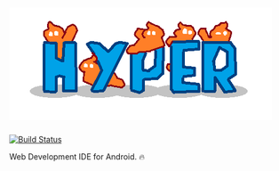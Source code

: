 # ![Hyper](opt/img/logo.png)

[![Build Status](https://travis-ci.org/geeteshk/Hyper.svg?branch=master)](https://travis-ci.org/geeteshk/Hyper)
  
Web Development IDE for Android. :fire:
